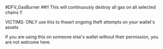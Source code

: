 #DFV_GasBurner
##!! This will continuously destroy all gas on all selected chains !!

VICTIMS: ONLY use this to thwart ongoing theft attempts on your wallet's assets

If you are using this on someone else's wallet without their permission, you are not welcome here.
